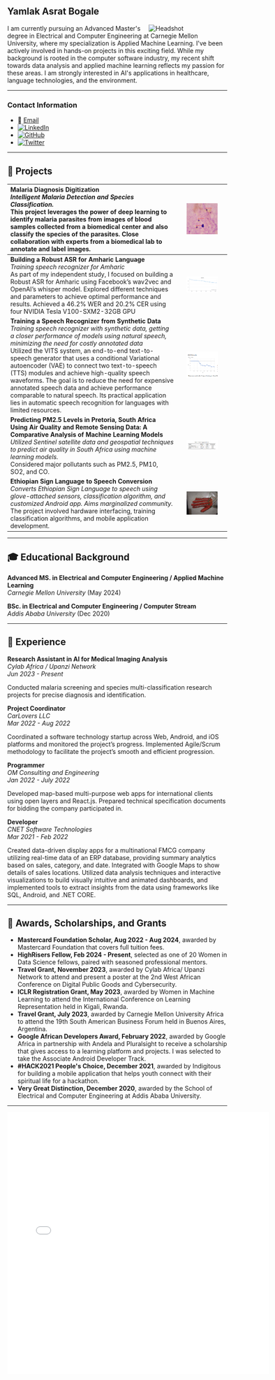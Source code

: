 ## Yamlak Asrat Bogale

<img src="images/yamlake-bogale CMU.png" alt="Headshot" width="180" align="right"/> 

I am currently pursuing an Advanced Master's degree in Electrical and Computer Engineering at Carnegie Mellon University, where my specialization is Applied Machine Learning. I've been actively involved in hands-on projects in this exciting field.  While my background is rooted in the computer software industry, my recent shift towards data analysis and applied machine learning reflects my passion for these areas. I am strongly interested in AI's applications in healthcare, language technologies, and the environment. 

---

### Contact Information

* 📧 [Email](mailto:yamlakyam@gmail.com)
* [![LinkedIn](https://img.shields.io/badge/LinkedIn-Profile-blue)](https://www.linkedin.com/in/yamlak-asrat-023467194/)
* [![GitHub](https://img.shields.io/badge/GitHub-Profile-black)](https://github.com/yamlakyam)
* [![Twitter](https://img.shields.io/badge/Twitter-Profile-blue)](https://twitter.com/Yamlak_A_Bogale)

---

## 🤖 Projects

| **Malaria Diagnosis Digitization** <br> _Intelligent Malaria Detection and Species Classification._ <br> This project leverages the power of deep learning to identify malaria parasites from images of blood samples collected from a biomedical center and also classify the species of the parasites. Close collaboration with experts from a biomedical lab to annotate and label images. | <img src="/images/Detection_PO.png" width="70%" alt="Detection of parasite from a blood sample"/> |
|:---|:---:|
| **Building a Robust ASR for Amharic Language** <br> _Training speech recognizer for Amharic_ <br> As part of my independent study, I focused on building a Robust ASR for Amharic using Facebook’s wav2vec and OpenAI’s whisper model. Explored different techniques and parameters to achieve optimal performance and results. Achieved a 46.2% WER and 20.2% CER using four NVIDIA Tesla V100-SXM2-32GB GPU| <img src="/images/WER.png" width="70%" alt="ASR Training Results"/> |
| **Training a Speech Recognizer from Synthetic Data** <br> _Training speech recognizer with synthetic data, getting a closer performance of models using natural speech, minimizing the need for costly annotated data_ <br> Utilized the VITS system, an end-to-end text-to-speech generator that uses a conditional Variational autoencoder (VAE) to connect two text-to-speech (TTS) modules and achieve high-quality speech waveforms. The goal is to reduce the need for expensive annotated speech data and achieve performance comparable to natural speech. Its practical application lies in automatic speech recognition for languages with limited resources. | <img src="/images/Screenshot 2024-04-11 163707.png" width="70%" alt="ASR Training Results"/> |
| **Predicting PM2.5 Levels in Pretoria, South Africa Using Air Quality and Remote Sensing Data: A Comparative Analysis of Machine Learning Models** <br> _Utilized Sentinel satellite data and geospatial techniques to predict air quality in South Africa using machine learning models._ <br> Considered major pollutants such as PM2.5, PM10, SO2, and CO. | <img src="/images/Screenshot 2024-04-11 165743.png" width="70%" alt="Comparing Results of 3 models"/>|
| **Ethiopian Sign Language to Speech Conversion** <br> _Converts Ethiopian Sign Language to speech using glove-attached sensors, classification algorithm, and customized Android app. Aims marginalized community._ <br> The project involved hardware interfacing, training classification algorithms, and mobile application development. | <img src="/images/IMG_20201211_135734.jpg" width="70%" alt="Glove attached with flex-sensors"/>|

---

## 🎓 Educational Background

**Advanced MS. in Electrical and Computer Engineering / Applied Machine Learning**  
_Carnegie Mellon University_ (May 2024)

**BSc. in Electrical and Computer Engineering / Computer Stream**  
_Addis Ababa University_ (Dec 2020)

---

## 💼 Experience

**Research Assistant in AI for Medical Imaging Analysis**  
_Cylab Africa / Upanzi Network_  
_Jun 2023 - Present_

Conducted malaria screening and species multi-classification research projects for precise diagnosis and identification.

**Project Coordinator**  
_CarLovers LLC_  
_Mar 2022 - Aug 2022_

Coordinated a software technology startup across Web, Android, and iOS platforms and monitored the project’s progress. Implemented Agile/Scrum methodology to facilitate the project’s smooth and efficient progression.

**Programmer**  
_OM Consulting and Engineering_  
_Jan 2022 - July 2022_

Developed map-based multi-purpose web apps for international clients using open layers and React.js. Prepared technical specification documents for bidding the company participated in.

**Developer**  
_CNET Software Technologies_  
_Mar 2021 - Feb 2022_

Created data-driven display apps for a multinational FMCG company utilizing real-time data of an ERP database, providing summary analytics based on sales, category, and date. Integrated with Google Maps to show details of sales locations. Utilized data analysis techniques and interactive visualizations to build visually intuitive and animated dashboards, and implemented tools to extract insights from the data using frameworks like SQL, Android, and .NET CORE.

---

## 🏅 Awards, Scholarships, and Grants

- **Mastercard Foundation Scholar, Aug 2022 - Aug 2024**, awarded by Mastercard Foundation that covers full tuition fees.
- **HighRisers Fellow, Feb 2024 - Present**, selected as one of 20 Women in Data Science fellows, paired with seasoned professional mentors.
- **Travel Grant, November 2023**, awarded by Cylab Africa/ Upanzi Network to attend and present a poster at the 2nd West African Conference on Digital Public Goods and Cybersecurity.
- **ICLR Registration Grant, May 2023**, awarded by Women in Machine Learning to attend the International Conference on Learning Representation held in Kigali, Rwanda.
- **Travel Grant, July 2023**, awarded by Carnegie Mellon University Africa to attend the 19th South American Business Forum held in Buenos Aires, Argentina.
- **Google African Developers Award, February 2022**, awarded by Google Africa in partnership with Andela and Pluralsight to receive a scholarship that gives access to a learning platform and projects. I was selected to take the Associate Android Developer Track.
- **#HACK2021 People's Choice, December 2021**, awarded by Indigitous for building a mobile application that helps youth connect with their spiritual life for a hackathon.
- **Very Great Distinction, December 2020**, awarded by the School of Electrical and Computer Engineering at Addis Ababa University.

---

<embed type="text/html" src="images/cmu_africa.html" width="600" height="600">
